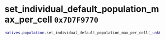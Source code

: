 # set_individual_default_population_max_per_cell `0x7D7F9770`

```lua
natives.population.set_individual_default_population_max_per_cell(_unk0 --[[ integer ]])
```